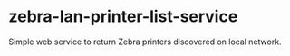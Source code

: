 # zebra-lan-printer-list-service
Simple web service to return Zebra printers discovered on local network.
